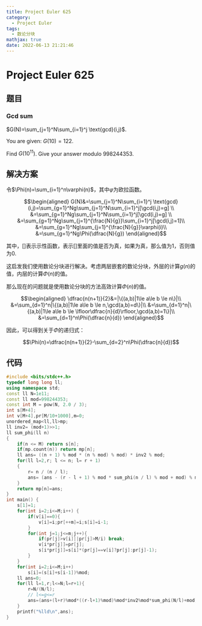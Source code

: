 ```yaml
---
title: Project Euler 625
category:
  - Project Euler
tags:
  - 数论分块
mathjax: true
date: 2022-06-13 21:21:46
---
```


<escape><!-- more --></escape>

# Project Euler 625

## 题目

### Gcd sum

$G(N)=\sum_{j=1}^N\sum_{i=1}^j \text{gcd}(i,j)$.

You are given: $G(10)=122$.

Find $G(10^{11})$. Give your answer modulo $998244353$.

## 解决方案

令$\Phi(n)=\sum_{i=1}^n\varphi(n)$，其中$\varphi$为欧拉函数。

$$\begin{aligned}
G(N)&=\sum_{j=1}^N\sum_{i=1}^j \text{gcd}(i,j)=\sum_{g=1}^Ng\sum_{j=1}^N\sum_{i=1}^j[\gcd(i,j)=g] \\
&=\sum_{g=1}^Ng\sum_{j=1}^N\sum_{i=1}^j[\gcd(i,j)=g] \\
&=\sum_{g=1}^Ng\sum_{j=1}^{\frac{N}{g}}\sum_{i=1}^j[\gcd(i,j)=1]\\
&=\sum_{g=1}^Ng\sum_{j=1}^{\frac{N}{g}}\varphi(i)\\
&=\sum_{g=1}^Ng\Phi(\dfrac{N}{g})
\end{aligned}$$

其中，$[]$表示示性函数，表示$[]$里面的值是否为真，如果为真，那么值为$1$，否则值为$0$.

这启发我们使用数论分块进行解决。考虑两层嵌套的数论分块，外层的计算$g(n)$的值，内层的计算$\Phi(n)$的值。

那么现在的问题就是使用数论分块的方法高效计算$\Phi(n)$的值。

$$\begin{aligned}
\dfrac{n(n+1)}{2}&=|\{(a,b)|1\le a\le b \le n\}|\\
&=\sum_{d=1}^n|\{(a,b)|1\le a\le b \le n,\gcd(a,b)=d\}|\\
&=\sum_{d=1}^n|\{(a,b)|1\le a\le b \le \lfloor\dfrac{n}{d}\rfloor,\gcd(a,b)=1\}|\\
&=\sum_{d=1}^n\Phi(\dfrac{n}{d})
\end{aligned}$$

因此，可以得到关于$\Phi$的递归式：

$$\Phi(n)=\dfrac{n(n+1)}{2}-\sum_{d=2}^n\Phi(\dfrac{n}{d})$$

## 代码

```C++
#include <bits/stdc++.h>
typedef long long ll;
using namespace std;
const ll N=1e11;
const ll mod=998244353;
const int M = pow(N, 2.0 / 3);
int s[M+4];
int v[M+4],pr[M/10+1000],m=0;
unordered_map<ll,ll>mp;
ll inv2= (mod+1)>>1;
ll sum_phi(ll n)
{
    if(n <= M) return s[n];
    if(mp.count(n)) return mp[n];
    ll ans= ((n + 1) % mod * (n % mod) % mod) * inv2 % mod;
    for(ll l=2,r; l <= n; l= r + 1)
    {
        r= n / (n / l);
        ans= (ans - (r - l + 1) % mod * sum_phi(n / l) % mod + mod) % mod;
    }
    return mp[n]=ans;
}
int main() {
    s[1]=1;
    for(int i=2;i<=M;i++) {
        if(v[i]==0){
            v[i]=i;pr[++m]=i;s[i]=i-1;
        }
        for(int j=1;j<=m;j++){
            if(pr[j]>v[i]||pr[j]>M/i) break;
            v[i*pr[j]]=pr[j];
            s[i*pr[j]]=s[i]*(pr[j]==v[i]?pr[j]:pr[j]-1);
        }
    }
    for(int i=2;i<=M;i++)
        s[i]=(s[i]+s[i-1])%mod;
    ll ans=0;
    for(ll l=1,r;l<=N;l=r+1){
        r=N/(N/l);
        // l<=g<=r
        ans=(ans+(l+r)%mod*((r-l+1)%mod)%mod*inv2%mod*sum_phi(N/l)+mod)%mod;
    }
    printf("%lld\n",ans);
}

```
